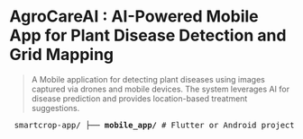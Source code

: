 # AgroCareAI : AI-Powered Mobile App for Plant Disease Detection and Grid Mapping

> A Mobile application for detecting plant diseases using images captured via drones and mobile devices. The system leverages AI for disease prediction and provides location-based treatment suggestions.

<pre> smartcrop-app/ ├── <b>mobile_app/</b> # Flutter or Android project │ ├── lib/ │ ├── assets/ │ └── main.dart # Entry point for mobile UI │ ├── <b>backend/</b> # FastAPI backend server │ ├── main.py # Entry point for backend │ ├── api/ # REST API endpoints │ ├── model/ # Pretrained ML model │ ├── utils/ # Utility scripts │ └── requirements.txt # Python dependencies │ ├── <b>preprocessing/</b> # Image preprocessing scripts │ └── preprocess.py │ ├── <b>drone_integration/</b> # Drone image upload to cloud │ └── upload_to_drive.py │ ├── <b>map/</b> # Grid-based mapping │ ├── grid_mapper.py │ └── map_config.json │ ├── <b>llm_recommendation/</b> # LLM-powered treatment system │ └── treatment_agent.py │ ├── <b>docs/</b> # Reports and LaTeX documentation │ └── methodology.tex │ ├── <b>assets/</b> # Screenshots and media │ ├── homepage.png │ └── grid_map.png │ ├── LICENSE └── README.md </pre>
